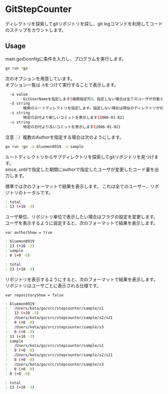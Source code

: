 # GitStepCounter

ディレクトリを探索してgitリポジトリを探し、git logコマンドを利用してコードのステップをカウントします。

## Usage

main.goのconfigに条件を入力し、プログラムを実行します。  

```bash
go run *go
```

次のオプションを用意しています。  
オプション一覧は`-h`をつけて実行することで表示します。

```bash
  -a value
        GitUserNameを指定します(複数指定可)。指定しない場合は全てのユーザが対象となります。
  -d string
        検索のルートディレクトリを指定します。指定しない場合は現在のディレクトリが対象となります。
  -s string
        特定の日付より新しいコミットを表示します(2006-01-02)
  -u string
        特定の日付より古いコミットを表示します(2006-01-02)
```

注意：）複数のAuthorを指定する場合は次のようにします。

```bash
go run *go -a bluemon0919 -a sample
```

ルートディレクトリからサブディレクトリを探索してgitリポジトリを見つけます。  
since, untilで指定した期間にauthorで指定したユーザが変更したコード量を出力します。

標準では次のフォーマットで結果を表示します。
これは全てのユーザー、リポジトリのトータルです。

```bash
: total
: 13 (+10 -3)
```

ユーザ単位、リポジトリ単位で表示したい場合はフラグの設定を変更します。  
ユーザを表示するように設定すると、次のフォーマットで結果を表示します。

```golang
var authorShow = true
```

```bash
: bluemon0919
: 13 (+10 -3)
: sample
: 0 (+0 -0)

: total
: 13 (+10 -3)
```

リポジトリを表示するようにすると、次のフォーマットで結果を表示します。  
リポジトリはユーザごとに表示される仕様です。

```golang
var repositoryShow = false
```

```bash
: bluemon0919
:   /Users/kota/go/src/stepcounter/sample/s1
:   13 (+10 -3)
:   /Users/kota/go/src/stepcounter/sample/s2/s21
:   0 (+0 -0)
:   /Users/kota/go/src/stepcounter/sample/s3
:   0 (+0 -0)
: 13 (+10 -3)
: sample
:   /Users/kota/go/src/stepcounter/sample/s1
:   0 (+0 -0)
:   /Users/kota/go/src/stepcounter/sample/s2/s21
:   0 (+0 -0)
:   /Users/kota/go/src/stepcounter/sample/s3
:   0 (+0 -0)
: 0 (+0 -0)

: total
: 13 (+10 -3)
```
